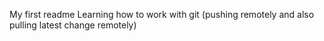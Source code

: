 My first readme
Learning how to work with git (pushing remotely and also pulling latest change remotely)
